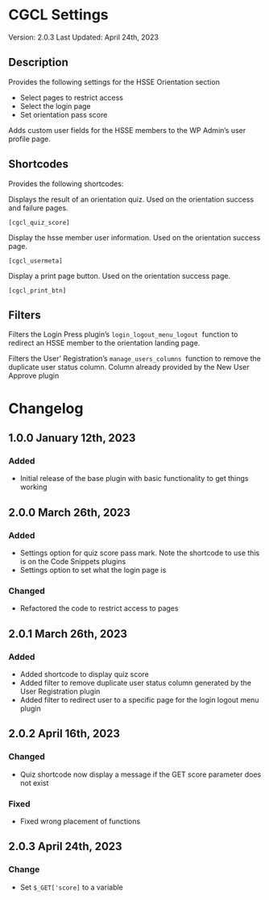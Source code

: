 # CGCL Settings

Version: 2.0.3
Last Updated: April 24th, 2023

## Description

Provides the following settings for the HSSE Orientation section

-   Select pages to restrict access
-   Select the login page
-   Set orientation pass score

Adds custom user fields for the HSSE members to the WP Admin’s user profile page.

## Shortcodes

Provides the following shortcodes:

Displays the result of an orientation quiz. Used on the orientation success and failure pages.

```
[cgcl_quiz_score]
```

Display the hsse member user information. Used on the orientation success page.

```
[cgcl_usermeta]
```

Display a print page button. Used on the orientation success page.

```
[cgcl_print_btn]
```

## Filters

Filters the Login Press plugin’s `login_logout_menu_logout`  function to redirect an HSSE member to the orientation landing page.

Filters the User’ Registration’s `manage_users_columns`  function to remove the duplicate user status column. Column already provided by the New User Approve plugin

# Changelog

## 1.0.0 January 12th, 2023

### Added

-   Initial release of the base plugin with basic functionality to get things working

## 2.0.0 March 26th, 2023

### Added

-   Settings option for quiz score pass mark. Note the shortcode to use this is on the Code Snippets plugins
-   Settings option to set what the login page is

### Changed

-   Refactored the code to restrict access to pages

## 2.0.1 March 26th, 2023

### Added

-   Added shortcode to display quiz score
-   Added filter to remove duplicate user status column generated by the User Registration plugin
-   Added filter to redirect user to a specific page for the login logout menu plugin

## 2.0.2 April 16th, 2023

### Changed

-   Quiz shortcode now display a message if the GET score parameter does not exist

### Fixed

-   Fixed wrong placement of functions

## 2.0.3 April 24th, 2023

### Change

-   Set `$_GET['score]` to a variable
